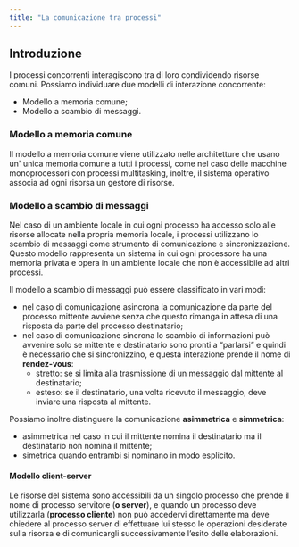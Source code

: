 ```yaml
---
title: "La comunicazione tra processi"
---
```

## Introduzione
I processi concorrenti interagiscono tra di loro condividendo risorse comuni. Possiamo individuare due modelli di interazione concorrente:
- Modello a memoria comune;
- Modello a scambio di messaggi.

### Modello a memoria comune
Il modello a memoria comune viene utilizzato nelle architetture che usano un' unica memoria comune a tutti i processi, come nel caso delle macchine monoprocessori con processi multitasking, inoltre, il sistema operativo associa ad ogni risorsa un gestore di risorse.

### Modello a scambio di messaggi
Nel caso di un ambiente locale in cui ogni processo ha accesso solo alle risorse allocate nella propria memoria locale, i processi utilizzano lo scambio di messaggi come strumento di comunicazione e sincronizzazione. Questo modello rappresenta un sistema in cui ogni processore ha una memoria privata e opera in un ambiente locale che non è accessibile ad altri processi.

Il modello a scambio di messaggi può essere classificato in vari modi:
- nel caso di comunicazione asincrona la comunicazione da parte del processo mittente avviene senza che questo rimanga in attesa di una risposta da parte del processo destinatario;  
- nel caso di comunicazione sincrona lo scambio di informazioni può avvenire solo se mittente e destinatario sono pronti a “parlarsi” e quindi è necessario che si sincronizzino, e questa interazione prende il nome di **rendez-vous**:
	- stretto: se si limita alla trasmissione di un messaggio dal mittente al destinatario;
	- esteso: se il destinatario, una volta ricevuto il messaggio, deve inviare una risposta al mittente.

Possiamo inoltre distinguere la comunicazione **asimmetrica** e **simmetrica**:
- asimmetrica nel caso in cui il mittente nomina il destinatario ma il destinatario non nomina il mittente;
- simetrica quando entrambi si nominano in modo esplicito.

#### Modello client-server
Le risorse del sistema sono accessibili da un singolo processo che prende il nome di processo servitore (**o server**),  e quando un processo deve utilizzarla (**processo cliente**) non può accedervi direttamente ma deve chiedere al processo server di effettuare lui stesso le operazioni desiderate sulla risorsa e di comunicargli successivamente l’esito delle elaborazioni.